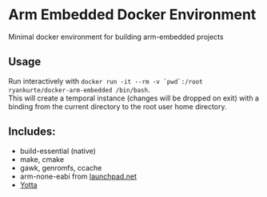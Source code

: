 # Arm Embedded Docker Environment
Minimal docker environment for building arm-embedded projects

## Usage
Run interactively with ```docker run -it --rm -v `pwd`:/root ryankurte/docker-arm-embedded /bin/bash```.  
This will create a temporal instance (changes will be dropped on exit) with a binding from the current directory to the root user home directory.  

## Includes:
 - build-essential (native)
 - make, cmake
 - gawk, genromfs, ccache
 - arm-none-eabi from [launchpad.net](https://launchpad.net/~terry.guo/+archive/ubuntu/gcc-arm-embedded)
 - [Yotta](http://yotta.mbed.com/)
 